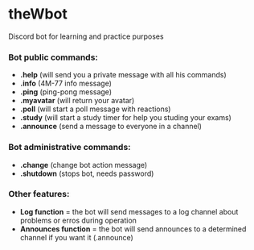 # theWbot
Discord bot for learning and practice purposes

### Bot public commands:
 - **.help** (will send you a private message with all his commands)
 - **.info** (4M-77 info message)
 - **.ping** (ping-pong message)
 - **.myavatar** (will return your avatar)
 - **.poll** (will start a poll message with reactions)
 - **.study** (will start a study timer for help you studing your exams)
 - **.announce** (send a message to everyone in a channel)

### Bot administrative commands:
 - **.change** (change bot action message)
 - **.shutdown** (stops bot, needs password)

### Other features:
 - **Log function** = the bot will send messages to a log channel about problems or erros during operation
 - **Announces function** = the bot will send announces to a determined channel if you want it (.announce)
